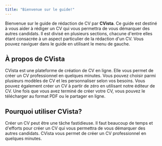 ```yaml
---
title: "Bienvenue sur le guide!"
---
```


Bienvenue sur le guide de rédaction de CV par **CVista**. Ce guide est destiné à vous aider à rédiger un CV qui vous permettra de vous démarquer des autres candidats. Il est divisé en plusieurs sections, chacune d'entre elles étant consacrée à un aspect particulier de la rédaction d'un CV. Vous pouvez naviguer dans le guide en utilisant le menu de gauche.

## À propos de CVista

CVista est une plateforme de création de CV en ligne. Elle vous permet de créer un CV professionnel en quelques minutes. Vous pouvez choisir parmi plusieurs modèles de CV et les personnaliser selon vos besoins. Vous pouvez également créer un CV à partir de zéro en utilisant notre éditeur de CV. Une fois que vous avez terminé de créer votre CV, vous pouvez le télécharger au format PDF ou le partager en ligne.

## Pourquoi utiliser CVista?

Créer un CV peut être une tâche fastidieuse. Il faut beaucoup de temps et d'efforts pour créer un CV qui vous permettra de vous démarquer des autres candidats. CVista vous permet de créer un CV professionnel en quelques minutes.
